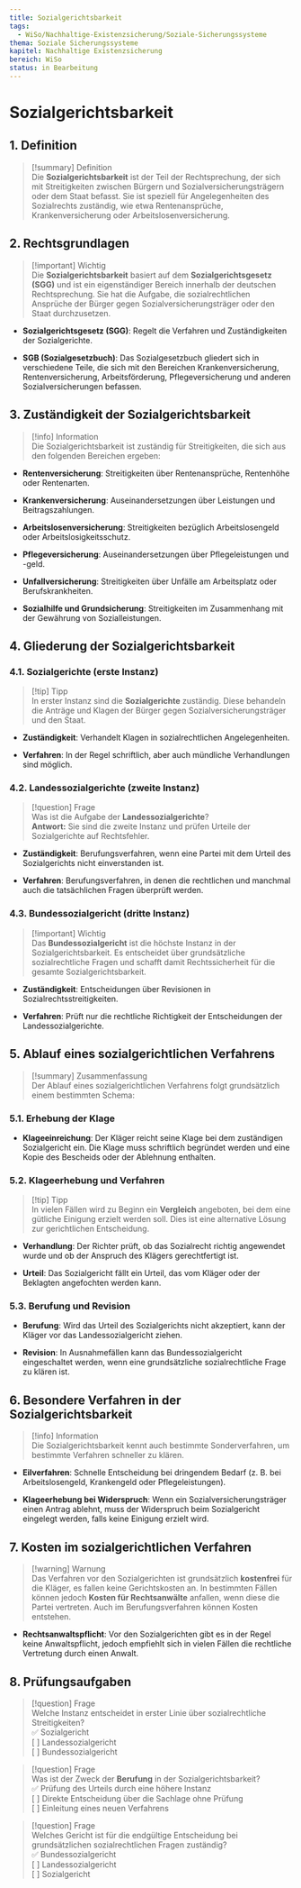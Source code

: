 ```yaml
---
title: Sozialgerichtsbarkeit
tags:
  - WiSo/Nachhaltige-Existenzsicherung/Soziale-Sicherungssysteme
thema: Soziale Sicherungssysteme
kapitel: Nachhaltige Existenzsicherung
bereich: WiSo
status: in Bearbeitung
---
```

# Sozialgerichtsbarkeit

## 1. Definition

> [!summary] Definition  
> Die **Sozialgerichtsbarkeit** ist der Teil der Rechtsprechung, der sich mit Streitigkeiten zwischen Bürgern und Sozialversicherungsträgern oder dem Staat befasst. Sie ist speziell für Angelegenheiten des Sozialrechts zuständig, wie etwa Rentenansprüche, Krankenversicherung oder Arbeitslosenversicherung.

## 2. Rechtsgrundlagen

> [!important] Wichtig  
> Die **Sozialgerichtsbarkeit** basiert auf dem **Sozialgerichtsgesetz (SGG)** und ist ein eigenständiger Bereich innerhalb der deutschen Rechtsprechung. Sie hat die Aufgabe, die sozialrechtlichen Ansprüche der Bürger gegen Sozialversicherungsträger oder den Staat durchzusetzen.

- **Sozialgerichtsgesetz (SGG)**: Regelt die Verfahren und Zuständigkeiten der Sozialgerichte.
    
- **SGB (Sozialgesetzbuch)**: Das Sozialgesetzbuch gliedert sich in verschiedene Teile, die sich mit den Bereichen Krankenversicherung, Rentenversicherung, Arbeitsförderung, Pflegeversicherung und anderen Sozialversicherungen befassen.
    

## 3. Zuständigkeit der Sozialgerichtsbarkeit

> [!info] Information  
> Die Sozialgerichtsbarkeit ist zuständig für Streitigkeiten, die sich aus den folgenden Bereichen ergeben:

- **Rentenversicherung**: Streitigkeiten über Rentenansprüche, Rentenhöhe oder Rentenarten.
    
- **Krankenversicherung**: Auseinandersetzungen über Leistungen und Beitragszahlungen.
    
- **Arbeitslosenversicherung**: Streitigkeiten bezüglich Arbeitslosengeld oder Arbeitslosigkeitsschutz.
    
- **Pflegeversicherung**: Auseinandersetzungen über Pflegeleistungen und -geld.
    
- **Unfallversicherung**: Streitigkeiten über Unfälle am Arbeitsplatz oder Berufskrankheiten.
    
- **Sozialhilfe und Grundsicherung**: Streitigkeiten im Zusammenhang mit der Gewährung von Sozialleistungen.
    

## 4. Gliederung der Sozialgerichtsbarkeit

### 4.1. **Sozialgerichte (erste Instanz)**

> [!tip] Tipp  
> In erster Instanz sind die **Sozialgerichte** zuständig. Diese behandeln die Anträge und Klagen der Bürger gegen Sozialversicherungsträger und den Staat.

- **Zuständigkeit**: Verhandelt Klagen in sozialrechtlichen Angelegenheiten.
    
- **Verfahren**: In der Regel schriftlich, aber auch mündliche Verhandlungen sind möglich.
    

### 4.2. **Landessozialgerichte (zweite Instanz)**

> [!question] Frage  
> Was ist die Aufgabe der **Landessozialgerichte**?  
> **Antwort:** Sie sind die zweite Instanz und prüfen Urteile der Sozialgerichte auf Rechtsfehler.

- **Zuständigkeit**: Berufungsverfahren, wenn eine Partei mit dem Urteil des Sozialgerichts nicht einverstanden ist.
    
- **Verfahren**: Berufungsverfahren, in denen die rechtlichen und manchmal auch die tatsächlichen Fragen überprüft werden.
    

### 4.3. **Bundessozialgericht (dritte Instanz)**

> [!important] Wichtig  
> Das **Bundessozialgericht** ist die höchste Instanz in der Sozialgerichtsbarkeit. Es entscheidet über grundsätzliche sozialrechtliche Fragen und schafft damit Rechtssicherheit für die gesamte Sozialgerichtsbarkeit.

- **Zuständigkeit**: Entscheidungen über Revisionen in Sozialrechtsstreitigkeiten.
    
- **Verfahren**: Prüft nur die rechtliche Richtigkeit der Entscheidungen der Landessozialgerichte.
    

## 5. Ablauf eines sozialgerichtlichen Verfahrens

> [!summary] Zusammenfassung  
> Der Ablauf eines sozialgerichtlichen Verfahrens folgt grundsätzlich einem bestimmten Schema:

### 5.1. **Erhebung der Klage**

- **Klageeinreichung**: Der Kläger reicht seine Klage bei dem zuständigen Sozialgericht ein. Die Klage muss schriftlich begründet werden und eine Kopie des Bescheids oder der Ablehnung enthalten.
    

### 5.2. **Klageerhebung und Verfahren**

> [!tip] Tipp  
> In vielen Fällen wird zu Beginn ein **Vergleich** angeboten, bei dem eine gütliche Einigung erzielt werden soll. Dies ist eine alternative Lösung zur gerichtlichen Entscheidung.

- **Verhandlung**: Der Richter prüft, ob das Sozialrecht richtig angewendet wurde und ob der Anspruch des Klägers gerechtfertigt ist.
    
- **Urteil**: Das Sozialgericht fällt ein Urteil, das vom Kläger oder der Beklagten angefochten werden kann.
    

### 5.3. **Berufung und Revision**

- **Berufung**: Wird das Urteil des Sozialgerichts nicht akzeptiert, kann der Kläger vor das Landessozialgericht ziehen.
    
- **Revision**: In Ausnahmefällen kann das Bundessozialgericht eingeschaltet werden, wenn eine grundsätzliche sozialrechtliche Frage zu klären ist.
    

## 6. Besondere Verfahren in der Sozialgerichtsbarkeit

> [!info] Information  
> Die Sozialgerichtsbarkeit kennt auch bestimmte Sonderverfahren, um bestimmte Verfahren schneller zu klären.

- **Eilverfahren**: Schnelle Entscheidung bei dringendem Bedarf (z. B. bei Arbeitslosengeld, Krankengeld oder Pflegeleistungen).
    
- **Klageerhebung bei Widerspruch**: Wenn ein Sozialversicherungsträger einen Antrag ablehnt, muss der Widerspruch beim Sozialgericht eingelegt werden, falls keine Einigung erzielt wird.
    

## 7. Kosten im sozialgerichtlichen Verfahren

> [!warning] Warnung  
> Das Verfahren vor den Sozialgerichten ist grundsätzlich **kostenfrei** für die Kläger, es fallen keine Gerichtskosten an. In bestimmten Fällen können jedoch **Kosten für Rechtsanwälte** anfallen, wenn diese die Partei vertreten. Auch im Berufungsverfahren können Kosten entstehen.

- **Rechtsanwaltspflicht**: Vor den Sozialgerichten gibt es in der Regel keine Anwaltspflicht, jedoch empfiehlt sich in vielen Fällen die rechtliche Vertretung durch einen Anwalt.
    

## 8. Prüfungsaufgaben

> [!question] Frage  
> Welche Instanz entscheidet in erster Linie über sozialrechtliche Streitigkeiten?  
> ✅ Sozialgericht  
> [ ] Landessozialgericht  
> [ ] Bundessozialgericht

> [!question] Frage  
> Was ist der Zweck der **Berufung** in der Sozialgerichtsbarkeit?  
> ✅ Prüfung des Urteils durch eine höhere Instanz  
> [ ] Direkte Entscheidung über die Sachlage ohne Prüfung  
> [ ] Einleitung eines neuen Verfahrens

> [!question] Frage  
> Welches Gericht ist für die endgültige Entscheidung bei grundsätzlichen sozialrechtlichen Fragen zuständig?  
> ✅ Bundessozialgericht  
> [ ] Landessozialgericht  
> [ ] Sozialgericht

